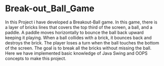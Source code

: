 # Break-out_Ball_Game
 In this Project i have developed a Breakout-Ball game. In this game, there is a layer of bricks lines that covers the top third of the screen, a ball, and a paddle. A paddle moves horizontally to bounce the ball back upward keeping it playing. When a ball collides with a brick, it bounces back and destroys the brick. The player loses a turn when the ball touches the bottom of the screen. The goal is to break all the bricks without missing the ball. Here we have implemented basic knowledge of Java Swing and OOPS concepts to make this project.
